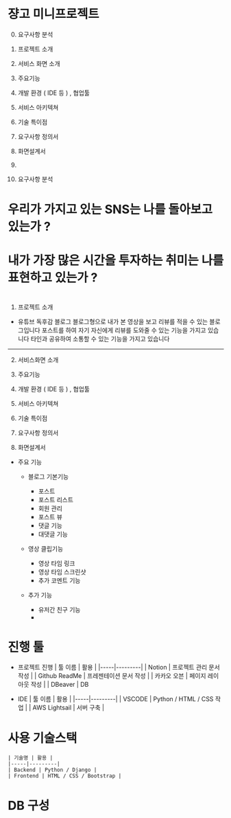 # 쟝고 미니프로젝트

0. 요구사항 분석
1. 프로젝트 소개
2. 서비스 화면 소개
3. 주요기능 
4. 개발 환경 ( IDE 등 ) , 협업툴
5. 서비스 아키텍쳐 
6. 기술 특이점
7. 요구사항 정의서 
8. 화면설계서 
9. 

0. 요구사항 분석 
# 우리가 가지고 있는 SNS는 나를 돌아보고 있는가 ? 
# 내가 가장 많은 시간을 투자하는 취미는 나를 표현하고 있는가 ?
# 

1. 프로젝트 소개
- 유튜브 독후감 블로그
블로그형으로 내가 본 영상을 보고 리뷰를 적을 수 있는 블로그입니다
포스트를 하여 자기 자신에게 리뷰를 도와줄 수 있는 기능을 가지고 있습니다
타인과 공유하여 소통할 수 있는 기능을 가지고 있습니다

_________________________________

2. 서비스화면 소개

3. 주요기능 


4. 개발 환경 ( IDE 등 ) , 협업툴


5. 서비스 아키텍쳐 


6. 기술 특이점


7. 요구사항 정의서 


8. 화면설계서 

- 주요 기능 
    - 블로그 기본기능
        - 포스트 
        - 포스트 리스트
        - 회원 관리
        - 포스트 뷰
        - 댓글 기능 
        - 대댓글 기능

    - 영상 클립기능
        - 영상 타임 링크
        - 영상 타임 스크린샷
        - 추가 코멘트 기능
    
    - 추가 기능 
        - 유저간 친구 기능
        - 

# 진행 툴 
- 프로젝트 진행
    | 툴 이름 | 활용 |
    |-----|---------|
    | Notion | 프로젝트 관리 문서 작성 |
    | Github ReadMe | 프레젠테이션 문서 작성 |
    | 카카오 오븐 | 페이지 레이아웃 작성 | 
    | DBeaver | DB     

- IDE 
    | 툴 이름 | 활용 |
    |-----|---------|
    | VSCODE | Python / HTML / CSS 작업 |
    | AWS Lightsail | 서버 구축 |

# 사용 기술스택
    | 기술명 | 활용 |
    |-----|---------|
    | Backend | Python / Django |
    | Frontend | HTML / CSS / Bootstrap |
    

    

# DB 구성 
